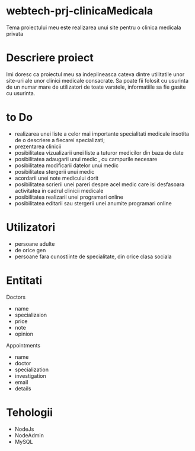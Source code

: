 # webtech-prj-clinicaMedicala
Tema proiectului meu este realizarea unui site pentru o clinica medicala privata
# Descriere proiect
Imi doresc ca proiectul meu sa indeplineasca cateva dintre utilitatile unor site-uri ale unor clinici medicale consacrate. Sa poate fii folosit cu usurinta de un numar mare de utilizatori de toate varstele, informatiile sa fie gasite cu usurinta.

# to Do
* realizarea unei liste a celor mai importante specialitati medicale insotita de o descriere a fiecarei specializati; 
* prezentarea clinicii
* posibilitatea vizualizarii unei liste a tuturor medicilor din baza de date
* posibilitatea adaugarii unui medic , cu campurile necesare
* posibilitatea modificarii datelor unui medic
* posibilitatea stergerii unui medic 
* acordarii unei note medicului dorit 
* posibilitatea scrierii unei pareri despre acel medic care isi desfasoara activitatea in cadrul clinicii medicale
* posibilitatea realizarii unei programari online
* posibilitatea editarii sau stergerii unei anumite programari online

# Utilizatori
* persoane adulte
* de orice gen
* persoane fara cunostiinte de specialitate, din orice clasa sociala

# Entitati

Doctors
* name
* specializaion
* price
* note
* opinion

Appointments
* name 
* doctor
* specialization
* investigation
* email
* details

# Tehologii

* NodeJs 
* NodeAdmin
* MySQL

